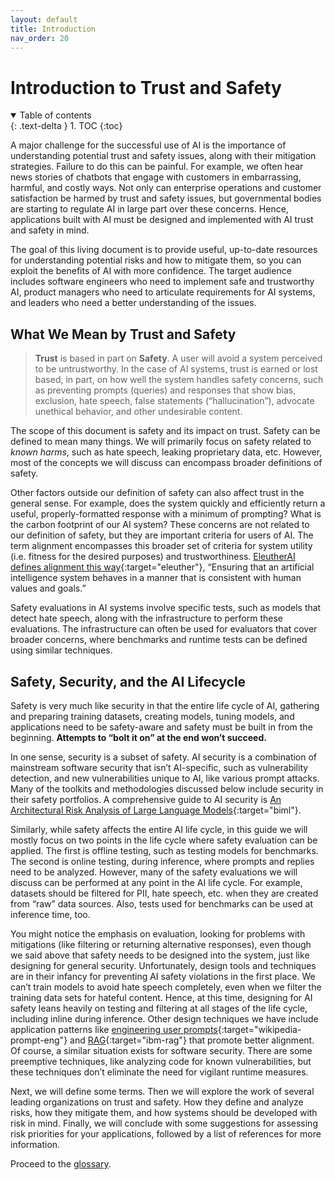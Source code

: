 ```yaml
---
layout: default
title: Introduction
nav_order: 20
---
```


# Introduction to Trust and Safety

<details open markdown="block">
  <summary>
    Table of contents
  </summary>
  {: .text-delta }
1. TOC
{:toc}
</details>

A major challenge for the successful use of AI is the importance of understanding potential trust and safety issues, along with their mitigation strategies. Failure to do this can be painful. For example, we often hear news stories of chatbots that engage with customers in embarrassing, harmful, and costly ways. Not only can enterprise operations and customer satisfaction be harmed by trust and safety issues, but governmental bodies are starting to regulate AI in large part over these concerns. Hence, applications built with AI must be designed and implemented with AI trust and safety in mind.

The goal of this living document is to provide useful, up-to-date resources for understanding potential risks and how to mitigate them, so you can exploit the benefits of AI with more confidence. The target audience includes software engineers who need to implement safe and trustworthy AI, product managers who need to articulate requirements for AI systems, and leaders who need a better understanding of the issues. 

## What We Mean by Trust and Safety

> **Trust** is based in part on **Safety**. A user will avoid a system perceived to be untrustworthy. In the case of AI systems, trust is earned or lost based, in part, on how well the system handles safety concerns, such as preventing prompts (queries) and responses that show bias, exclusion, hate speech, false statements (“hallucination”), advocate unethical behavior, and other undesirable content.

The scope of this document is safety and its impact on trust. Safety can be defined to mean many things. We will primarily focus on safety related to _known harms_, such as hate speech, leaking proprietary data, etc. However, most of the concepts we will discuss can encompass broader definitions of safety. 

Other factors outside our definition of safety can also affect trust in the general sense. For example, does the system quickly and efficiently return a useful, properly-formatted response with a minimum of prompting? What is the carbon footprint of our AI system? These concerns are not related to our definition of safety, but they are important criteria for users of AI. The term alignment encompasses this broader set of criteria for system utility (i.e. fitness for the desired purposes) and trustworthiness. [EleutherAI defines alignment this way](https://www.eleuther.ai/alignment){:target="eleuther"}, &ldquo;Ensuring that an artificial intelligence system behaves in a manner that is consistent with human values and goals.&rdquo;

Safety evaluations in AI systems involve specific tests, such as models that detect hate speech, along with the infrastructure to perform these evaluations. The infrastructure can often be used for evaluators that cover broader concerns, where benchmarks and runtime tests can be defined using similar techniques.

## Safety, Security, and the AI Lifecycle

Safety is very much like security in that the entire life cycle of AI, gathering and preparing training datasets, creating models, tuning models, and applications need to be safety-aware and safety must be built in from the beginning. **Attempts to “bolt it on” at the end won’t succeed.**

In one sense, security is a subset of safety. AI security is a combination of mainstream software security that isn’t AI-specific, such as vulnerability detection, and new vulnerabilities unique to AI, like various prompt attacks. Many of the toolkits and methodologies discussed below include security in their safety portfolios. A comprehensive guide to AI security is [An Architectural Risk Analysis of Large Language Models](https://berryvilleiml.com/results/){:target="biml"}.

Similarly, while safety affects the entire AI life cycle, in this guide we will mostly focus on two points in the life cycle where safety evaluation can be applied. The first is offline testing, such as testing models for benchmarks. The second is online testing, during inference, where prompts and replies need to be analyzed. However, many of the safety evaluations we will discuss can be performed at any point in the AI life cycle. For example, datasets should be filtered for PII, hate speech, etc. when they are created from “raw” data sources. Also, tests used for benchmarks can be used at inference time, too.

You might notice the emphasis on evaluation, looking for problems with mitigations (like filtering or returning alternative responses), even though we said above that safety needs to be designed into the system, just like designing for general security. Unfortunately, design tools and techniques are in their infancy for preventing AI safety violations in the first place. We can’t train models to avoid hate speech completely, even when we filter the training data sets for hateful content. Hence, at this time, designing for AI safety leans heavily on testing and filtering at all stages of the life cycle, including inline during inference. Other design techniques we have include application patterns like [engineering user prompts](https://en.wikipedia.org/wiki/Prompt_engineering){:target="wikipedia-prompt-eng"} and [RAG](https://research.ibm.com/blog/retrieval-augmented-generation-RAG){:target="ibm-rag"} that promote better alignment. Of course, a similar situation exists for software security. There are some preemptive techniques, like analyzing code for known vulnerabilities, but these techniques don’t eliminate the need for vigilant runtime measures.

Next, we will define some terms. Then we will explore the work of several leading organizations on trust and safety. How they define and analyze risks, how they mitigate them, and how systems should be developed with risk in mind. Finally, we will conclude with some suggestions for assessing risk priorities for your applications, followed by a list of references for more information.

Proceed to the [glossary]({{site.baseurl}}/glossary).
